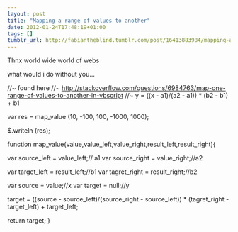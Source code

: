 ```yaml
---
layout: post
title: "Mapping a range of values to another"
date: 2012-01-24T17:48:19+01:00
tags: []
tumblr_url: http://fabiantheblind.tumblr.com/post/16413883984/mapping-a-range-of-values-to-another
---
```

Thnx world wide world of webs

what would i do without you…

//~ found here
//~ http://stackoverflow.com/questions/6984763/map-one-range-of-values-to-another-in-vbscript
//~ y = ((x - a1)/(a2 - a1)) * (b2 - b1) + b1

var res = map_value (10, -100, 100, -1000, 1000);

$.writeln (res);

function map_value(value,value_left,value_right,result_left,result_right){

var source_left = value_left;// a1
var source_right = value_right;//a2

var target_left = result_left;//b1
var tagret_right = result_right;//b2

var source = value;//x
var target = null;//y

target = ((source - source_left)/(source_right - source_left)) * (tagret_right - target_left) + target_left;

return target;
}
